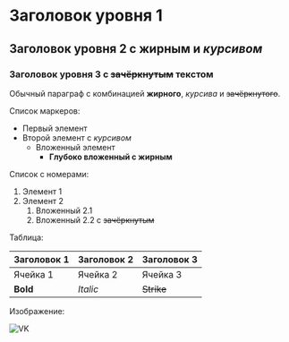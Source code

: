 # Заголовок уровня 1

## Заголовок уровня 2 с **жирным** и *курсивом*

### Заголовок уровня 3 с ~~зачёркнутым~~ текстом

Обычный параграф с комбинацией **жирного**, *курсива* и ~~зачёркнутого~~.

Список маркеров:

- Первый элемент
- Второй элемент с *курсивом*
    - Вложенный элемент
        - **Глубоко вложенный с жирным**

Список с номерами:

1. Элемент 1
2. Элемент 2
    1. Вложенный 2.1
    2. Вложенный 2.2 с ~~зачёркнутым~~

Таблица:

| Заголовок 1 | Заголовок 2 | Заголовок 3 |
|-------------|-------------|-------------|
| Ячейка 1    | Ячейка 2    | Ячейка 3    |
| **Bold**    | *Italic*    | ~~Strike~~  |

Изображение:

![VK](https://sun1-56.userapi.com/s/v1/ig2/Kg4c0kuXW6zcGthugrunlMWEnbCAz37vaIVW24A95Y6_D59_kO-dCouEd-B_l5ZpNdQJ7FIh-2qQHlkS-xRG0Fmk.jpg?quality=95&as=32x32,48x48,72x72,108x108,160x160,240x240,360x360,480x480,540x540,640x640,720x720,1080x1080&from=bu&cs=1080x0)